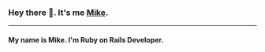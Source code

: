 ### Hey there 👋. It's me [Mike](https://github.com/Mike2022SPB).
* * *
#### My name is Mike. I'm Ruby on Rails Developer.
####
